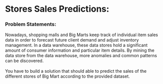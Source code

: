 # Stores Sales Predictions:

### Problem Statements:
Nowadays, shopping malls and Big Marts keep track of individual item sales data in order to forecast future client demand and adjust inventory management. In a data warehouse, these data stores hold a significant amount of consumer information and particular item details. By mining the data store from the data warehouse, more anomalies and common patterns can be discovered.
</br></br>
You have to build a solution that should able to predict the sales of the different stores of Big Mart according to the provided dataset.


